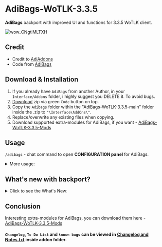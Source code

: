 # AdiBags-WoTLK-3.3.5
**AdiBags** backport with improved UI and functions for 3.3.5 WoTLK client.

![wow_CNgtiMLTXH](https://user-images.githubusercontent.com/74269253/229909788-3782f7b8-a995-4095-b997-37bf895675b6.png)

## Credit
- Credit to [AdiAddons](https://github.com/AdiAddons)    
- Code from [AdiBags](https://github.com/AdiAddons/AdiBags)    


## Download & Installation

1. If you already have `AdiBags` from another Author, in your `Interface/Addons` folder, i highly suggest you DELETE it. To avoid bugs.
2. [Download](https://github.com/Sattva-108/AdiBags-WoTLK-3.3.5/archive/refs/heads/main.zip) zip via green `Code` button on top. 
3. Copy the `Adibags` folder within the "AdiBags-WoTLK-3.3.5-main" folder inside the .zip to `"\Interface\AddOns\"`.    
4. Replace/overwrite any existing files when copying.
5. Download supported extra-modules for AdiBags, if you want - [AdiBags-WoTLK-3.3.5-Mods](https://github.com/Sattva-108/AdiBags-WoTLK-3.3.5-Mods) 


## Usage
`/adibags` - chat command to open **CONFIGURATION panel** for AdiBags.
<details> <summary> More usage: </summary>
1. Enable / Change modules by selecting them in the AdibBags menu (`/ab` command).
<br>
2. `Left-Click` bag icon in top-left corner to manage your current bags. 
<br>
3. `Right-click` on any of your current bags to automatically sort bag space out of it (to another bags), so you can replace it by new one.
<br>
4. `Left-Click` an item in your bag and drag to desired catergory title within a bag, to assign it to another category.
</details>

## What's new with backport?
<details> <summary> Click to see the What's New: </summary>
1. Bag replacing module. There was none on 3.3.5. 

![previewBagSort](https://github.com/Sattva-108/AdiBags-WoTLK-3.3.5/assets/74269253/425420ca-e3aa-4749-b293-fb3185ac142a)

2. Bag Menu to access different functions in more easy and faster way.

![previewBagMenu](https://github.com/Sattva-108/AdiBags-WoTLK-3.3.5/assets/74269253/e25eca88-0074-405c-973b-ef878fe4ef66)


3. Working on interesting extra-modules for AdiBags, you can download them here - [AdiBags-WoTLK-3.3.5-Mods](https://github.com/Sattva-108/AdiBags-WoTLK-3.3.5-Mods) 
4. Item level display.
5. Bag categories are less jumpy.
6. Fixed the database bug, mentioned by addon Author in his README file, that was causing ALL Items to be tagged as `new` for some users. 
7. And some minor bug fixes.
8. There is still much to do, hope you stay with me and enjoy addon!
</details>

## Conclusion
Interesting extra-modules for AdiBags, you can download them here - [AdiBags-WoTLK-3.3.5-Mods](https://github.com/Sattva-108/AdiBags-WoTLK-3.3.5-Mods) 

#### `Changelog`, `To Do List` and `known bugs` can be viewed in [Changelog and Notes.txt](https://github.com/Sattva-108/AdiBags-WoTLK-3.3.5/blob/main/AdiBags/Changelog%20and%20Notes.txt) inside addon folder.
